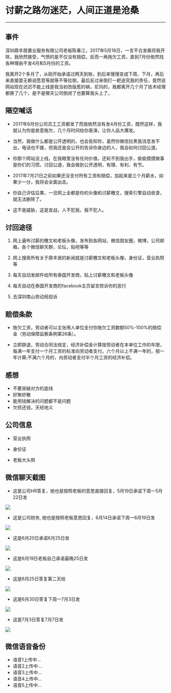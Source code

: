 # **讨薪之路勿迷茫，人间正道是沧桑** #


----------





## 事件 ##
深圳鼎丰居置业服务有限公司老板陈春江，2017年5月18日，一言不合发飙将我开除，我欣然接受，气愤的是不仅没有赔偿，反而一再拖欠工资，直到7月份依然找各种理由不发4月和5月份的工资。

我离开2个多月了，从刚开始承诺过两天到账，到后来慢慢变成下周、下月，再后来直接耍无赖说愿意等就等不等拉倒，最后反过来倒打一耙追究我的责任，竟然说网站现在迟迟不能上线是我当初改版惹的祸，尼玛的，我都离开几个月了技术经理都换了几个，是不是哪天公司倒闭了也要算我头上了。




## 隔空喊话 ##


- 2017年6月份公司员工工资都发了而我依然没有发4月份工资，既然这样，我就认为你是故意拖欠，几个月时间给你表演，让你人品大爆发。

- 当然，我做什么都是公开透明的，也会告知你，虽然你微信拉黑我消息发不出，电话也不接，但我还是会公开的告诉你身边的人，我会如何讨回公道。

- 你那个网站没上线，在我眼里没有任何价值，还轮不到我出手，偷偷摸摸做事是你们的习惯。讨回公道，我会做到公开透明，有理、有利、有节。


- 2017年7月21日之前如果还没支付所有工资和赔偿，加起来是三个月薪水，如果少一分，我将会全面出击。

- 你自己评估后果，一旦网上全都是你的头像和讨薪檄文，搜索引擎自动收录，就无法删除了。

- 这不是威胁，这是宣战，人不犯我，我不犯人。


## 讨回途径 ##

1. 网上遍布讨薪的檄文和老板头像，发布到各网站，微信朋友圈，微博，公司邮箱，各个微信聊天群，论坛，贴吧等等

2. 网上搜索所有关于鼎丰居的新闻就是讨薪檄文和老板头像，身份证，营业执照等

3. 每天自动发邮件给所有泰国开发商，贴上讨薪檄文和老板头像
 
4. 每天自动在泰国开发商的facebook主页留言控诉你的恶行
 
5. 去深圳南山劳动局投诉

## 赔偿条款 ##

- 拖欠工资，劳动者可以主张用人单位支付你拖欠工资数额50%-100%的赔偿金（劳动保障监察条例第26条）。

- 立即辞退，劳动合同法规定，经济补偿金计算按劳动者在本单位工作的年限，每满一年支付一个月工资的标准向劳动者支付。六个月以上不满一年的，按一年计算;不满六个月的，向劳动者支付半个月工资的经济补偿。

## 感想 ##

- 不要突破对方的底线
- 好聚好散
- 能用钱解决的问题都不是问题
- 欠债还钱，天经地义


## 公司信息 ##

- 营业执照

- 身份证

- 老板大头照

## 微信聊天截图 ##


- 这是公司HR答复，她也是按照老板的意思直接回复，5月19日承诺下周一5月22日发

![](http://src.dfj95.com/Screenshot_20170718-142105.png?imageView/2/w/419/q/90)


- 这是公司财务, 她也是按照老板意思回复，6月14日承诺下周一6月19日发

![](http://src.dfj95.com/Screenshot_20170718-143302.png?imageView/2/w/419/q/90)


- 这是6月20日承诺6月25日发


![](http://src.dfj95.com/image/pngScreenshot_20170718-144822.png?imageView/2/w/419/q/90)


- 这是6月19日老板自己承诺最晚25日发


![](http://src.dfj95.com/image/pngScreenshot_20170718-144902.png?imageView/2/w/419/q/90)


- 这是6月25日答复第二天给


![](http://src.dfj95.com/Screenshot_20170718-150809.png?imageView/2/w/419/q/90)



- 这是6月30日答复下周一7月3日发


![](http://src.dfj95.com/image/png/Screenshot_20170718-151221.png?imageView/2/w/419/q/90)


- 这是7月3日答复7月7日发

![](http://src.dfj95.com/image/png/Screenshot_20170718-152837.png?imageView/2/w/419/q/90)


## 微信语音备份 ##


- 语音1上传中...
- 语音2上传中...
- 语音3上传中...
- 语音4上传中...
- 语音5上传中...



